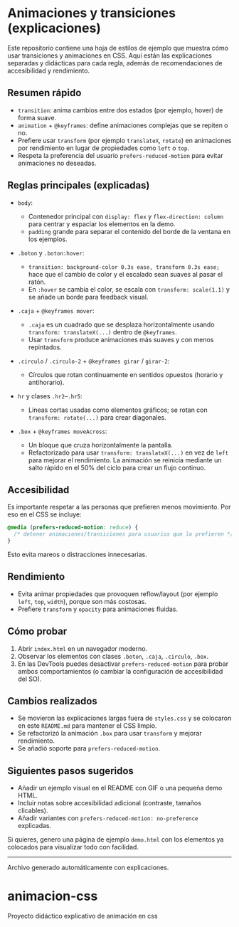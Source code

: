 # Animaciones y transiciones (explicaciones)

Este repositorio contiene una hoja de estilos de ejemplo que muestra cómo usar
transiciones y animaciones en CSS. Aquí están las explicaciones separadas y
didácticas para cada regla, además de recomendaciones de accesibilidad y
rendimiento.

## Resumen rápido

- `transition`: anima cambios entre dos estados (por ejemplo, hover) de forma suave.
- `animation` + `@keyframes`: define animaciones complejas que se repiten o no.
- Prefiere usar `transform` (por ejemplo `translateX`, `rotate`) en animaciones por
  rendimiento en lugar de propiedades como `left` o `top`.
- Respeta la preferencia del usuario `prefers-reduced-motion` para evitar
  animaciones no deseadas.

## Reglas principales (explicadas)

- `body`:

  - Contenedor principal con `display: flex` y `flex-direction: column` para
    centrar y espaciar los elementos en la demo.
  - `padding` grande para separar el contenido del borde de la ventana en los
    ejemplos.

- `.boton` y `.boton:hover`:

  - `transition: background-color 0.3s ease, transform 0.3s ease;` hace que
    el cambio de color y el escalado sean suaves al pasar el ratón.
  - En `:hover` se cambia el color, se escala con `transform: scale(1.1)` y se
    añade un borde para feedback visual.

- `.caja` + `@keyframes mover`:

  - `.caja` es un cuadrado que se desplaza horizontalmente usando
    `transform: translateX(...)` dentro de `@keyframes`.
  - Usar `transform` produce animaciones más suaves y con menos repintados.

- `.circulo` / `.circulo-2` + `@keyframes girar` / `girar-2`:

  - Círculos que rotan continuamente en sentidos opuestos (horario y
    antihorario).

- `hr` y clases `.hr2`–`.hr5`:

  - Líneas cortas usadas como elementos gráficos; se rotan con
    `transform: rotate(...)` para crear diagonales.

- `.box` + `@keyframes moveAcross`:
  - Un bloque que cruza horizontalmente la pantalla.
  - Refactorizado para usar `transform: translateX(...)` en vez de `left` para
    mejorar el rendimiento. La animación se reinicia mediante un salto
    rápido en el 50% del ciclo para crear un flujo continuo.

## Accesibilidad

Es importante respetar a las personas que prefieren menos movimiento. Por eso
en el CSS se incluye:

```css
@media (prefers-reduced-motion: reduce) {
  /* detener animaciones/transiciones para usuarios que lo prefieren */
}
```

Esto evita mareos o distracciones innecesarias.

## Rendimiento

- Evita animar propiedades que provoquen reflow/layout (por ejemplo `left`,
  `top`, `width`), porque son más costosas.
- Prefiere `transform` y `opacity` para animaciones fluidas.

## Cómo probar

1. Abrir `index.html` en un navegador moderno.
2. Observar los elementos con clases `.boton`, `.caja`, `.circulo`, `.box`.
3. En las DevTools puedes desactivar `prefers-reduced-motion` para probar ambos
   comportamientos (o cambiar la configuración de accesibilidad del SO).

## Cambios realizados

- Se movieron las explicaciones largas fuera de `styles.css` y se colocaron en
  este `README.md` para mantener el CSS limpio.
- Se refactorizó la animación `.box` para usar `transform` y mejorar rendimiento.
- Se añadió soporte para `prefers-reduced-motion`.

## Siguientes pasos sugeridos

- Añadir un ejemplo visual en el README con GIF o una pequeña demo HTML.
- Incluir notas sobre accesibilidad adicional (contraste, tamaños clicables).
- Añadir variantes con `prefers-reduced-motion: no-preference` explicadas.

Si quieres, genero una página de ejemplo `demo.html` con los elementos ya
colocados para visualizar todo con facilidad.

---

Archivo generado automáticamente con explicaciones.

# animacion-css

Proyecto didáctico explicativo de animación en css
